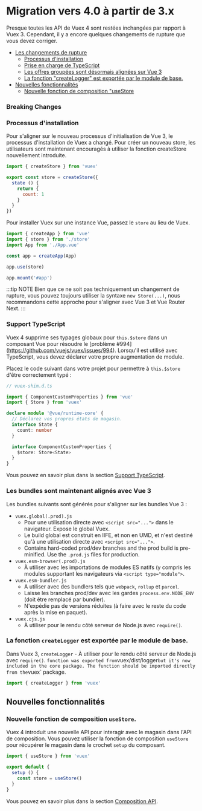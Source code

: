 # Migration vers 4.0 à partir de 3.x

Presque toutes les API de Vuex 4 sont restées inchangées par rapport à Vuex 3. Cependant, il y a encore quelques changements de rupture que vous devez corriger.

- [Les changements de rupture](#breaking-changes)
  - [Processus d'installation](#installation-process)
  - [Prise en charge de TypeScript](#typescript-support)
  - [Les offres groupées sont désormais alignées sur Vue 3](#bundles-are-now-aligned-with-vue-3)
  - [La fonction "createLogger" est exportée par le module de base.](#createlogger-function-is-exported-from-the-core-module)
- [Nouvelles fonctionnalités](#new-features)
  - [Nouvelle fonction de composition "useStore](#new-usestore-composition-function)

### Breaking Changes

### Processus d'installation

Pour s'aligner sur le nouveau processus d'initialisation de Vue 3, le processus d'installation de Vuex a changé. Pour créer un nouveau store, les utilisateurs sont maintenant encouragés à utiliser la fonction createStore nouvellement introduite.

```js
import { createStore } from 'vuex'

export const store = createStore({
  state () {
    return {
      count: 1
    }
  }
})
```

Pour installer Vuex sur une instance Vue, passez le `store` au lieu de Vuex.

```js
import { createApp } from 'vue'
import { store } from './store'
import App from './App.vue'

const app = createApp(App)

app.use(store)

app.mount('#app')
```

:::tip NOTE
Bien que ce ne soit pas techniquement un changement de rupture, vous pouvez toujours utiliser la syntaxe `new Store(...)`, nous recommandons cette approche pour s'aligner avec Vue 3 et Vue Router Next.
:::

### Support TypeScript

Vuex 4 supprime ses typages globaux pour `this.$store` dans un composant Vue pour résoudre le [problème #994] (https://github.com/vuejs/vuex/issues/994). Lorsqu'il est utilisé avec TypeScript, vous devez déclarer votre propre augmentation de module.

Placez le code suivant dans votre projet pour permettre à `this.$store` d'être correctement typé :

```ts
// vuex-shim.d.ts

import { ComponentCustomProperties } from 'vue'
import { Store } from 'vuex'

declare module '@vue/runtime-core' {
  // Déclarez vos propres états de magasin.
  interface State {
    count: number
  }

  interface ComponentCustomProperties {
    $store: Store<State>
  }
}
```

Vous pouvez en savoir plus dans la section [Support TypeScript](./typescript-support).

### Les bundles sont maintenant alignés avec Vue 3

Les bundles suivants sont générés pour s'aligner sur les bundles Vue 3 :

- `vuex.global(.prod).js`
  - Pour une utilisation directe avec `<script src="...">` dans le navigateur. Expose le global Vuex.
  - Le build global est construit en IIFE, et non en UMD, et n'est destiné qu'à une utilisation directe avec `<script src="...">`.
  - Contains hard-coded prod/dev branches and the prod build is pre-minified. Use the `.prod.js` files for production.
- `vuex.esm-browser(.prod).js`
  - À utiliser avec les importations de modules ES natifs (y compris les modules supportant les navigateurs via `<script type="module">`.
- `vuex.esm-bundler.js`
  - A utiliser avec des bundlers tels que `webpack`, `rollup` et `parcel`.
  - Laisse les branches prod/dev avec les gardes `process.env.NODE_ENV` (doit être remplacé par bundler).
  - N'expédie pas de versions réduites (à faire avec le reste du code après la mise en paquet).
- `vuex.cjs.js`
  - À utiliser pour le rendu côté serveur de Node.js avec `require()`.

### La fonction `createLogger` est exportée par le module de base.

Dans Vuex 3, `createLogger`  - À utiliser pour le rendu côté serveur de Node.js avec `require()`.
` function was exported from `vuex/dist/logger` but it's now included in the core package. The function should be imported directly from the `vuex` package.

```js
import { createLogger } from 'vuex'
```

## Nouvelles fonctionnalités

### Nouvelle fonction de composition `useStore`.

Vuex 4 introduit une nouvelle API pour interagir avec le magasin dans l'API de composition. Vous pouvez utiliser la fonction de composition `useStore` pour récupérer le magasin dans le crochet `setup` du composant.

```js
import { useStore } from 'vuex'

export default {
  setup () {
    const store = useStore()
  }
}
```

Vous pouvez en savoir plus dans la section [Composition API](./composition-api).
